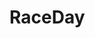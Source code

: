 # RaceDay
<!-- Race Day
Codecademy’s annual race is just around the corner! This year, we have a lot of participants. You have been hired to write a program that will register runners for the race and give them instructions on race day.

As a timeline, registration would look like this:registration-timeline

Here’s how our registration works. There are adult runners (over 18 years of age) and youth runners (under 18 years of age). They can register early or late. Runners are assigned a race number and start time based on their age and registration.

Race number:

Early adults receive a race number at or above 1000.
All others receive a number below 1000.
Start time:

Adult registrants run at 9:30 am or 11:00 am.
Early adults run at 9:30 am.
Late adults run at 11:00 am.
Youth registrants run at 12:30 pm (regardless of registration).
But we didn’t plan for runners that are exactly 18! We’ll handle that by the end of the project.

If you get stuck during this project or would like to see an experienced developer work through it, click “Get Unstuck“ to see a project walkthrough video.

Tasks
9/9 complete
Check off all the tasks as you go. Once all are completed you can complete the project.
New! AI-generated hints

Whenever you need some help, you can get a hint about the task you’re working on.

Race numbers are assigned randomly. We’ve provided the necessary code at the top of the file.

Check off this task after reading that line.

You can read the hint if you want to learn how it works!


Get a hint

Create a variable that indicates whether a runner registered early or not.

Set it equal to a Boolean value. You’ll change this later as you test different runner conditions.


Get a hint

Create a variable for the runner’s age and set it equal to a number.

You’ll change this later as you test different runner conditions.


Get a hint

Create a control flow statement that checks whether the runner is an adult AND registered early.

Add 1000 to their raceNumber if this is true.


Get a hint

Create a separate control flow statement below the first (starting with if again). This statement will check age and registration time to determine race time.

For runners over 18 who registered early, log a statement to the console telling them that they will race at 9:30 am. Include their raceNumber.


Get a hint

“Late adults run at 11:00 am”

Since we already checked for early adults we can write a statement like this: else if runner is over 18 AND did not register early they will race at 11:00am

Write the corresponding else if statement.

Within that, log a string to the console telling them that they will race at 11:00 am. Include their raceNumber.


Get a hint

“Youth registrants run at 12:30 pm (regardless of registration)”

For people who are under 18, log a statement to the console telling them that they will race at 12:30 pm. Include their raceNumber.


Get a hint

Enter different combinations of values for the two variables you created and run your code several times. Verify that the correct statements are printing to the console!

You can check your work using the examples provided in the hint.



Don’t forget about runners exactly 18 years old!

Add an else statement that logs a statement to the console telling the runner to see the registration desk.


*** -->
